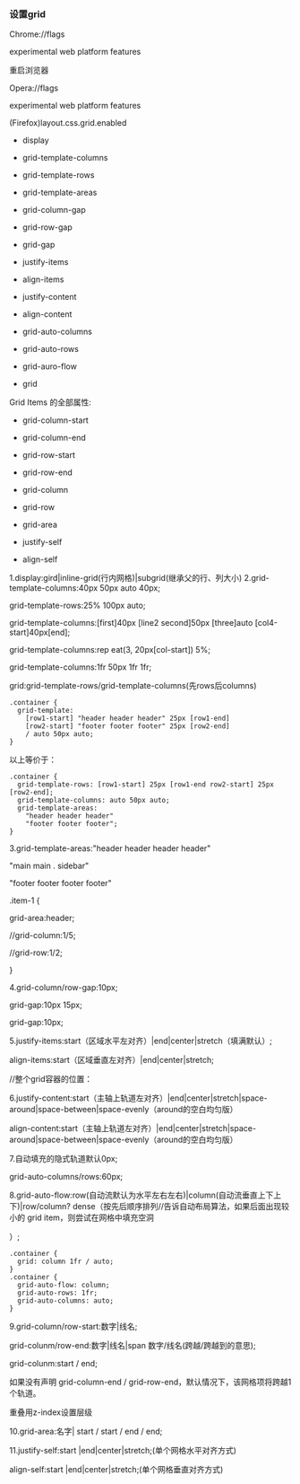 ### 设置grid

Chrome://flags

experimental web platform features

重启浏览器



Opera://flags

experimental web platform features



(Firefox)layout.css.grid.enabled



* display

* grid-template-columns

* grid-template-rows

* grid-template-areas

* grid-column-gap

* grid-row-gap

* grid-gap

* justify-items

* align-items

* justify-content

* align-content

* grid-auto-columns

* grid-auto-rows

* grid-auro-flow

* grid

Grid Items 的全部属性:

- grid-column-start

- grid-column-end
- grid-row-start
- grid-row-end
- grid-column
- grid-row
- grid-area
- justify-self
- align-self

1.display:gird|inline-grid(行内网格)|subgrid(继承父的行、列大小)
2.grid-template-columns:40px 50px auto 40px;

grid-template-rows:25% 100px auto;

grid-template-columns:[first]40px [line2 second]50px [three]auto [col4-start]40px[end];

grid-template-columns:rep	eat(3, 20px[col-start]) 5%;

grid-template-columns:1fr 50px 1fr 1fr;

grid:grid-template-rows/grid-template-columns(先rows后columns)

```
.container {
  grid-template:
    [row1-start] "header header header" 25px [row1-end]
    [row2-start] "footer footer footer" 25px [row2-end]
    / auto 50px auto;
}
```

以上等价于：

```
.container {
  grid-template-rows: [row1-start] 25px [row1-end row2-start] 25px [row2-end];
  grid-template-columns: auto 50px auto;
  grid-template-areas: 
    "header header header" 
    "footer footer footer";
}
```

3.grid-template-areas:"header header header  header"

"main main . sidebar"

"footer footer footer footer"

.item-1 { 

grid-area:header;

//grid-column:1/5;

//grid-row:1/2;

}

4.grid-column/row-gap:10px;

grid-gap:10px 15px;

grid-gap:10px;

5.justify-items:start（区域水平左对齐）|end|center|stretch（填满默认）;

align-items:start（区域垂直左对齐）|end|center|stretch;







//整个grid容器的位置：

6.justify-content:start（主轴上轨道左对齐）|end|center|stretch|space-around|space-between|space-evenly（around的空白均匀版）

align-content:start（主轴上轨道左对齐）|end|center|stretch|space-around|space-between|space-evenly（around的空白均匀版）



7.自动填充的隐式轨道默认0px;

grid-auto-columns/rows:60px;

8.grid-auto-flow:row(自动流默认为水平左右左右)|column(自动流垂直上下上下)|row/column? dense（按先后顺序排列//告诉自动布局算法，如果后面出现较小的 grid item，则尝试在网格中填充空洞

）;

```
.container {
  grid: column 1fr / auto;
}
.container {
  grid-auto-flow: column;
  grid-auto-rows: 1fr;
  grid-auto-columns: auto;
}
```

9.grid-column/row-start:数字|线名;

grid-colunm/row-end:数字|线名|span 数字/线名(跨越/跨越到的意思);

grid-colunm:start / end;

如果没有声明 grid-column-end / grid-row-end，默认情况下，该网格项将跨越1个轨道。

重叠用z-index设置层级

10.grid-area:名字| start / start / end / end;

11.justify-self:start |end|center|stretch;(单个网格水平对齐方式)

align-self:start |end|center|stretch;(单个网格垂直对齐方式)







